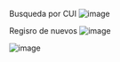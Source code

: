 Busqueda por CUI
![image](https://github.com/GustaCortez/HashStructure/assets/93358662/38f065e4-ad40-4ce4-8518-789fd792bd7d)

Regisro de nuevos
![image](https://github.com/GustaCortez/HashStructure/assets/93358662/9ef3f9a6-b68b-40e5-92c9-3680a1dacb0b)

![image](https://github.com/GustaCortez/HashStructure/assets/93358662/d4a01062-4df1-4863-a969-5a4ee798dbc0)


